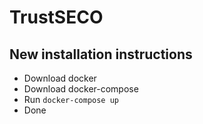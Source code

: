 # TrustSECO

## New installation instructions
- Download docker
- Download docker-compose
- Run `docker-compose up`
- Done
